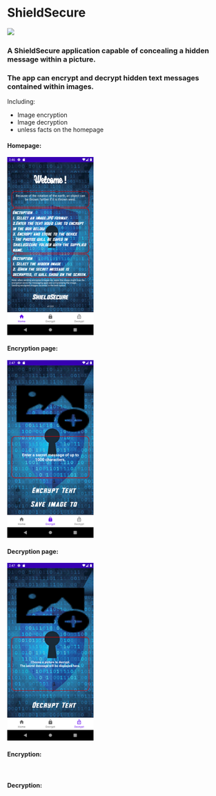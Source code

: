 # ShieldSecure
![](https://img.shields.io/badge/Version-1.00.00-blue)



### A ShieldSecure application capable of concealing a hidden message within a picture.
### The app can encrypt and decrypt hidden text messages contained within images.

Including:
- Image encryption
- Image decryption
- unless facts on the homepage


#### Homepage:

<img src="https://github.com/yonatani94/ShieldSecure/blob/dev/external_files/main.png" width="200" />

#### Encryption page:

<img src="https://github.com/yonatani94/ShieldSecure/blob/dev/external_files/encrypt.png " width="200" />

#### Decryption page:

<img src=" https://github.com/yonatani94/ShieldSecure/blob/dev/external_files/decrypt.png" width="200" />

#### Encryption:

<img src=" " width="200" />

#### Decryption:

<img src=" " width="200" />
